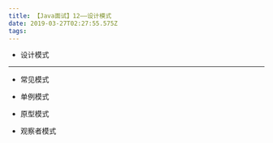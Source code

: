 ```yaml
---
title: 【Java面试】12——设计模式
date: 2019-03-27T02:27:55.575Z
tags:
---
```

- 设计模式

<!-- more -->

--------------------------------

- 常见模式

- 单例模式

- 原型模式

- 观察者模式